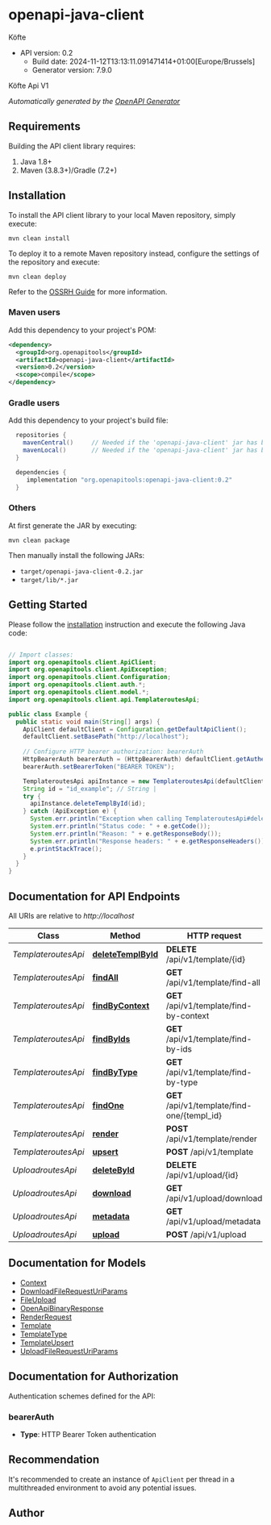 # openapi-java-client

Köfte
- API version: 0.2
  - Build date: 2024-11-12T13:13:11.091471414+01:00[Europe/Brussels]
  - Generator version: 7.9.0

Köfte Api V1


*Automatically generated by the [OpenAPI Generator](https://openapi-generator.tech)*


## Requirements

Building the API client library requires:
1. Java 1.8+
2. Maven (3.8.3+)/Gradle (7.2+)

## Installation

To install the API client library to your local Maven repository, simply execute:

```shell
mvn clean install
```

To deploy it to a remote Maven repository instead, configure the settings of the repository and execute:

```shell
mvn clean deploy
```

Refer to the [OSSRH Guide](http://central.sonatype.org/pages/ossrh-guide.html) for more information.

### Maven users

Add this dependency to your project's POM:

```xml
<dependency>
  <groupId>org.openapitools</groupId>
  <artifactId>openapi-java-client</artifactId>
  <version>0.2</version>
  <scope>compile</scope>
</dependency>
```

### Gradle users

Add this dependency to your project's build file:

```groovy
  repositories {
    mavenCentral()     // Needed if the 'openapi-java-client' jar has been published to maven central.
    mavenLocal()       // Needed if the 'openapi-java-client' jar has been published to the local maven repo.
  }

  dependencies {
     implementation "org.openapitools:openapi-java-client:0.2"
  }
```

### Others

At first generate the JAR by executing:

```shell
mvn clean package
```

Then manually install the following JARs:

* `target/openapi-java-client-0.2.jar`
* `target/lib/*.jar`

## Getting Started

Please follow the [installation](#installation) instruction and execute the following Java code:

```java

// Import classes:
import org.openapitools.client.ApiClient;
import org.openapitools.client.ApiException;
import org.openapitools.client.Configuration;
import org.openapitools.client.auth.*;
import org.openapitools.client.model.*;
import org.openapitools.client.api.TemplateroutesApi;

public class Example {
  public static void main(String[] args) {
    ApiClient defaultClient = Configuration.getDefaultApiClient();
    defaultClient.setBasePath("http://localhost");
    
    // Configure HTTP bearer authorization: bearerAuth
    HttpBearerAuth bearerAuth = (HttpBearerAuth) defaultClient.getAuthentication("bearerAuth");
    bearerAuth.setBearerToken("BEARER TOKEN");

    TemplateroutesApi apiInstance = new TemplateroutesApi(defaultClient);
    String id = "id_example"; // String | 
    try {
      apiInstance.deleteTemplById(id);
    } catch (ApiException e) {
      System.err.println("Exception when calling TemplateroutesApi#deleteTemplById");
      System.err.println("Status code: " + e.getCode());
      System.err.println("Reason: " + e.getResponseBody());
      System.err.println("Response headers: " + e.getResponseHeaders());
      e.printStackTrace();
    }
  }
}

```

## Documentation for API Endpoints

All URIs are relative to *http://localhost*

Class | Method | HTTP request | Description
------------ | ------------- | ------------- | -------------
*TemplateroutesApi* | [**deleteTemplById**](docs/TemplateroutesApi.md#deleteTemplById) | **DELETE** /api/v1/template/{id} | 
*TemplateroutesApi* | [**findAll**](docs/TemplateroutesApi.md#findAll) | **GET** /api/v1/template/find-all | 
*TemplateroutesApi* | [**findByContext**](docs/TemplateroutesApi.md#findByContext) | **GET** /api/v1/template/find-by-context | 
*TemplateroutesApi* | [**findByIds**](docs/TemplateroutesApi.md#findByIds) | **GET** /api/v1/template/find-by-ids | 
*TemplateroutesApi* | [**findByType**](docs/TemplateroutesApi.md#findByType) | **GET** /api/v1/template/find-by-type | 
*TemplateroutesApi* | [**findOne**](docs/TemplateroutesApi.md#findOne) | **GET** /api/v1/template/find-one/{templ_id} | 
*TemplateroutesApi* | [**render**](docs/TemplateroutesApi.md#render) | **POST** /api/v1/template/render | 
*TemplateroutesApi* | [**upsert**](docs/TemplateroutesApi.md#upsert) | **POST** /api/v1/template | 
*UploadroutesApi* | [**deleteById**](docs/UploadroutesApi.md#deleteById) | **DELETE** /api/v1/upload/{id} | 
*UploadroutesApi* | [**download**](docs/UploadroutesApi.md#download) | **GET** /api/v1/upload/download | 
*UploadroutesApi* | [**metadata**](docs/UploadroutesApi.md#metadata) | **GET** /api/v1/upload/metadata | 
*UploadroutesApi* | [**upload**](docs/UploadroutesApi.md#upload) | **POST** /api/v1/upload | 


## Documentation for Models

 - [Context](docs/Context.md)
 - [DownloadFileRequestUriParams](docs/DownloadFileRequestUriParams.md)
 - [FileUpload](docs/FileUpload.md)
 - [OpenApiBinaryResponse](docs/OpenApiBinaryResponse.md)
 - [RenderRequest](docs/RenderRequest.md)
 - [Template](docs/Template.md)
 - [TemplateType](docs/TemplateType.md)
 - [TemplateUpsert](docs/TemplateUpsert.md)
 - [UploadFileRequestUriParams](docs/UploadFileRequestUriParams.md)


<a id="documentation-for-authorization"></a>
## Documentation for Authorization


Authentication schemes defined for the API:
<a id="bearerAuth"></a>
### bearerAuth

- **Type**: HTTP Bearer Token authentication


## Recommendation

It's recommended to create an instance of `ApiClient` per thread in a multithreaded environment to avoid any potential issues.

## Author



